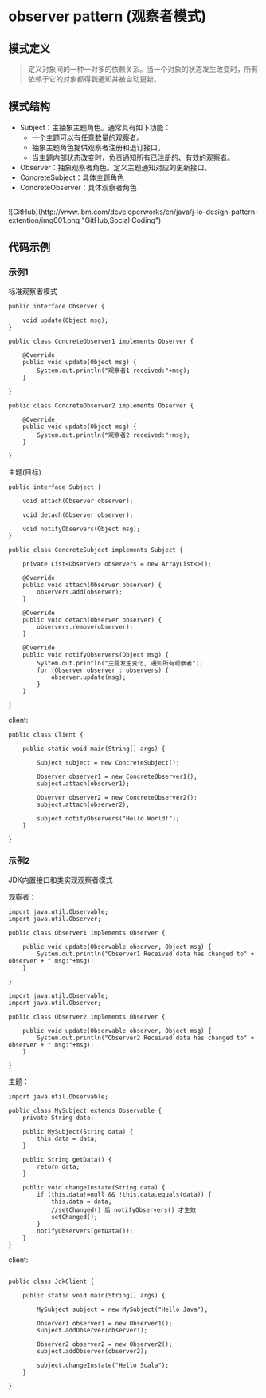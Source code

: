 # observer pattern (观察者模式)
## 模式定义
> 定义对象间的一种一对多的依赖关系。当一个对象的状态发生改变时，所有依赖于它的对象都得到通知并被自动更新。

## 模式结构
* Subject：主抽象主题角色。通常具有如下功能：
  + 一个主题可以有任意数量的观察者。
  + 抽象主题角色提供观察者注册和退订接口。
  + 当主题内部状态改变时，负责通知所有已注册的、有效的观察者。
* Observer：抽象观察者角色。定义主题通知对应的更新接口。
* ConcreteSubject：具体主题角色
* ConcreteObserver：具体观察者角色
<br>
![GitHub](http://www.ibm.com/developerworks/cn/java/j-lo-design-pattern-extention/img001.png "GitHub,Social Coding")
<br>

## 代码示例
### 示例1
标准观察者模式
```
public interface Observer {

	void update(Object msg);
}
```

```
public class ConcreteObserver1 implements Observer {

	@Override
	public void update(Object msg) {
		System.out.println("观察者1 received:"+msg);
	}

}
```

```
public class ConcreteObserver2 implements Observer {

	@Override
	public void update(Object msg) {
		System.out.println("观察者2 received:"+msg);
	}

}
```

主题(目标)
```
public interface Subject {

	void attach(Observer observer);

	void detach(Observer observer);

	void notifyObservers(Object msg);
}
```

```
public class ConcreteSubject implements Subject {

	private List<Observer> observers = new ArrayList<>();

	@Override
	public void attach(Observer observer) {
		observers.add(observer);
	}

	@Override
	public void detach(Observer observer) {
		observers.remove(observer);
	}

	@Override
	public void notifyObservers(Object msg) {
		System.out.println("主题发生变化, 通知所有观察者");
		for (Observer observer : observers) {
			observer.update(msg);
		}
	}

}
```

client:
```
public class Client {

	public static void main(String[] args) {

		Subject subject = new ConcreteSubject();

		Observer observer1 = new ConcreteObserver1();
		subject.attach(observer1);

		Observer observer2 = new ConcreteObserver2();
		subject.attach(observer2);

		subject.notifyObservers("Hello World!");
	}

}
```

### 示例2
JDK内置接口和类实现观察者模式<br>

观察者：
```
import java.util.Observable;
import java.util.Observer;

public class Observer1 implements Observer {

	public void update(Observable observer, Object msg) {
		System.out.println("Observer1 Received data has changed to" + observer + " msg:"+msg);
	}

}
```

```
import java.util.Observable;
import java.util.Observer;

public class Observer2 implements Observer {

	public void update(Observable observer, Object msg) {
		System.out.println("Observer2 Received data has changed to" + observer + " msg:"+msg);
	}

}
```

主题：
```
import java.util.Observable;

public class MySubject extends Observable {
	private String data;

	public MySubject(String data) {
		this.data = data;
	}

	public String getData() {
		return data;
	}

	public void changeInstate(String data) {
		if (this.data!=null && !this.data.equals(data)) {
			this.data = data;
			//setChanged() 后 notifyObservers() 才生效
			setChanged();
		}
		notifyObservers(getData());
	}
}
```

client:
```

public class JdkClient {

	public static void main(String[] args) {

		MySubject subject = new MySubject("Hello Java");

		Observer1 observer1 = new Observer1();
		subject.addObserver(observer1);

		Observer2 observer2 = new Observer2();
		subject.addObserver(observer2);

		subject.changeInstate("Hello Scala");
	}

}
```


